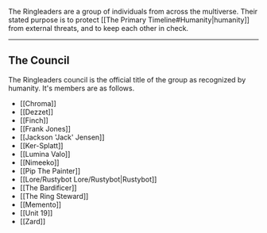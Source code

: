 The Ringleaders are a group of individuals from across the multiverse. Their stated purpose is to protect [[The Primary Timeline#Humanity|humanity]] from external threats, and to keep each other in check.

---
## The Council

The Ringleaders council is the official title of the group as recognized by humanity. It's members are as follows.
- [[Chroma]]
- [[Dezzet]]
- [[Finch]]
- [[Frank Jones]]
- [[Jackson 'Jack' Jensen]]
- [[Ker-Splatt]]
- [[Lumina Valo]]
- [[Nimeeko]]
- [[Pip The Painter]]
- [[Lore/Rustybot Lore/Rustybot|Rustybot]]
- [[The Bardificer]]
- [[The Ring Steward]]
- [[Memento]]
- [[Unit 19]]
- [[Zard]]